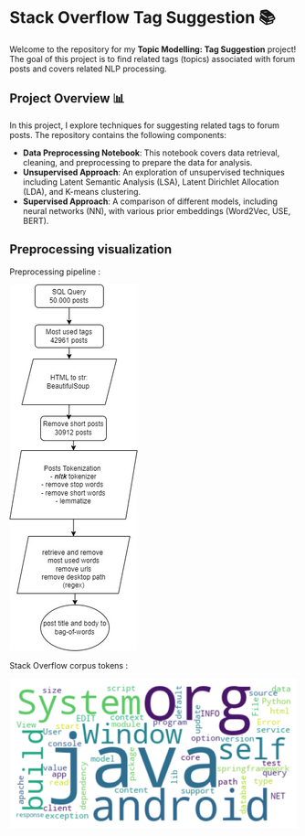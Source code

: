 # Stack Overflow Tag Suggestion 📚

Welcome to the repository for my **Topic Modelling: Tag Suggestion** project! The goal of this project is to find related tags (topics) associated with forum posts and covers related NLP processing.

## Project Overview 📊

In this project, I explore techniques for suggesting related tags to forum posts. The repository contains the following components:

- **Data Preprocessing Notebook**: This notebook covers data retrieval, cleaning, and preprocessing to prepare the data for analysis.
- **Unsupervised Approach**: An exploration of unsupervised techniques including Latent Semantic Analysis (LSA), Latent Dirichlet Allocation (LDA), and K-means clustering.
- **Supervised Approach**: A comparison of different models, including neural networks (NN), with various prior embeddings (Word2Vec, USE, BERT).


## Preprocessing visualization 
Preprocessing pipeline : 

![Preprocessing](img/preprocessing.jpeg)

Stack Overflow corpus tokens : 

![Corpus tokens](img/corpus_tokens.png)

